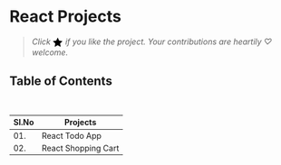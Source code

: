 # React Projects

> *Click <img src="assets/star.png" width="18" height="18" align="absmiddle" title="Star" /> if you like the project. Your contributions are heartily ♡ welcome.*

## Table of Contents

<br/>

| Sl.No | Projects          |
|-------|-------------------|
| 01.   |React Todo App     |
| 02.   |React Shopping Cart|

